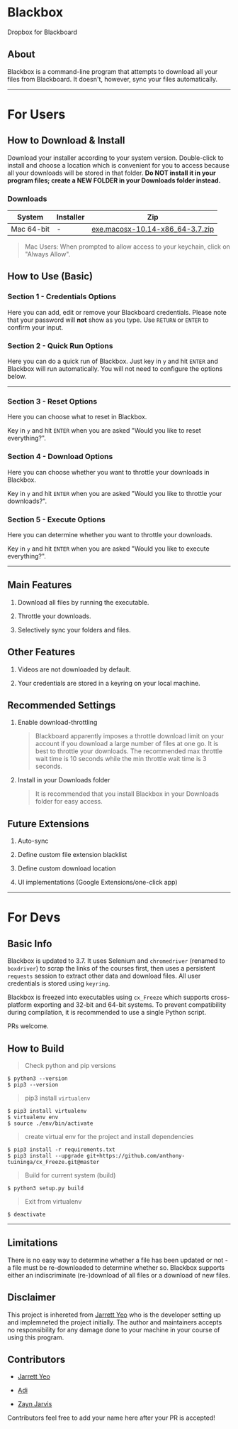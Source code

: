 # Blackbox

Dropbox for Blackboard

## About

Blackbox is a command-line program that attempts to download all your files from Blackboard. It doesn't, however, sync your files automatically.

---

# For Users

## How to Download & Install

Download your installer according to your system version. Double-click to install and choose a location which is convenient for you to access because all your downloads will be stored in that folder. **Do NOT install it in your program files; create a NEW FOLDER in your Downloads folder instead.**

### Downloads

| System     | Installer | Zip                                  |
| ---------- | --------- | ------------------------------------ |
| Mac 64-bit | -         | [exe.macosx-10.14-x86_64-3.7.zip][1] |

[1]: https://github.com/zaynjarvis/blackbox/raw/master/dist/exe.macosx-10.14-x86_64-3.7.zip

> Mac Users: When prompted to allow access to your keychain, click on "Always Allow".

## How to Use (Basic)

### Section 1 - Credentials Options

Here you can add, edit or remove your Blackboard credentials. Please note that your password will **not** show as you type. Use `RETURN` or `ENTER` to confirm your input.

### Section 2 - Quick Run Options

Here you can do a quick run of Blackbox. Just key in `y` and hit `ENTER` and Blackbox will run automatically. You will not need to configure the options below.

---

### Section 3 - Reset Options

Here you can choose what to reset in Blackbox.

Key in `y` and hit `ENTER` when you are asked "Would you like to reset everything?".

### Section 4 - Download Options

Here you can choose whether you want to throttle your downloads in Blackbox.

Key in `y` and hit `ENTER` when you are asked "Would you like to throttle your downloads?".

### Section 5 - Execute Options

Here you can determine whether you want to throttle your downloads.

Key in `y` and hit `ENTER` when you are asked "Would you like to execute everything?".

---

## Main Features

1. Download all files by running the executable.

2. Throttle your downloads.

3. Selectively sync your folders and files.

## Other Features

1. Videos are not downloaded by default.

2. Your credentials are stored in a keyring on your local machine.

## Recommended Settings

1. Enable download-throttling

   > Blackboard apparently imposes a throttle download limit on your account if you download a large number of files at one go. It is best to throttle your downloads. The recommended max throttle wait time is 10 seconds while the min throttle wait time is 3 seconds.

2. Install in your Downloads folder
   > It is recommended that you install Blackbox in your Downloads folder for easy access.

## Future Extensions

1. Auto-sync

2. Define custom file extension blacklist

3. Define custom download location

4. UI implementations (Google Extensions/one-click app)

---

# For Devs

## Basic Info

Blackbox is updated to 3.7. It uses Selenium and `chromedriver` (renamed to `boxdriver`) to scrap the links of the courses first, then uses a persistent `requests` session to extract other data and download files. All user credentials is stored using `keyring`.

Blackbox is freezed into executables using `cx_Freeze` which supports cross-platform exporting and 32-bit and 64-bit systems. To prevent compatibility during compilation, it is recommended to use a single Python script.

PRs welcome.

## How to Build

> Check python and pip versions

```
$ python3 --version
$ pip3 --version
```

> pip3 install `virtualenv`

```
$ pip3 install virtualenv
$ virtualenv env
$ source ./env/bin/activate
```

> create virtual env for the project and install dependencies

```
$ pip3 install -r requirements.txt
$ pip3 install --upgrade git+https://github.com/anthony-tuininga/cx_Freeze.git@master
```

> Build for current system (build)

```
$ python3 setup.py build
```

> Exit from virtualenv

```
$ deactivate
```

---

## Limitations

There is no easy way to determine whether a file has been updated or not - a file must be re-downloaded to determine whether so. Blackbox supports either an indiscriminate (re-)download of all files or a download of new files.

## Disclaimer

This project is inhereted from [Jarrett Yeo](https://github.com/jarrettyeo) who is the developer setting up and implemneted the project initially.
The author and maintainers accepts no responsibility for any damage done to your machine in your course of using this program.

## Contributors

- [Jarrett Yeo](https://github.com/jarrettyeo)

- [Adi](https://github.com/adithyaxx)

- [Zayn Jarvis](https://github.com/zaynjarvis)

Contributors feel free to add your name here after your PR is accepted!
